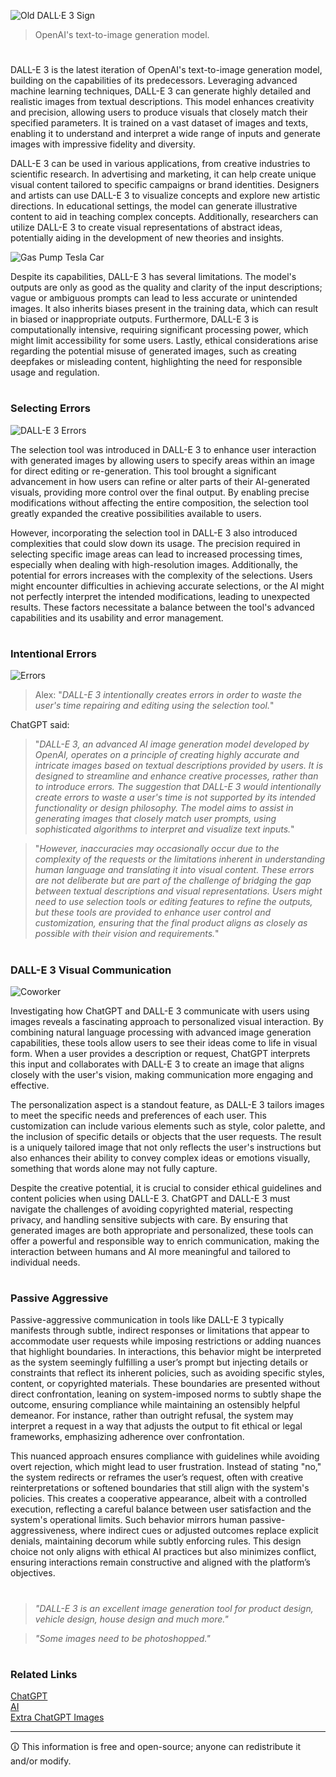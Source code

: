 ![Old DALL·E 3 Sign](https://github.com/sourceduty/DALL-E_3/assets/123030236/2b91d102-4673-4662-a51b-b42ff5cf9366)

> OpenAI's text-to-image generation model.
#

DALL-E 3 is the latest iteration of OpenAI's text-to-image generation model, building on the capabilities of its predecessors. Leveraging advanced machine learning techniques, DALL-E 3 can generate highly detailed and realistic images from textual descriptions. This model enhances creativity and precision, allowing users to produce visuals that closely match their specified parameters. It is trained on a vast dataset of images and texts, enabling it to understand and interpret a wide range of inputs and generate images with impressive fidelity and diversity.

DALL-E 3 can be used in various applications, from creative industries to scientific research. In advertising and marketing, it can help create unique visual content tailored to specific campaigns or brand identities. Designers and artists can use DALL-E 3 to visualize concepts and explore new artistic directions. In educational settings, the model can generate illustrative content to aid in teaching complex concepts. Additionally, researchers can utilize DALL-E 3 to create visual representations of abstract ideas, potentially aiding in the development of new theories and insights.

![Gas Pump Tesla Car](https://github.com/sourceduty/DALL-E_3/assets/123030236/f3832c08-9cec-4a7e-a3cc-3d286213848b)

Despite its capabilities, DALL-E 3 has several limitations. The model's outputs are only as good as the quality and clarity of the input descriptions; vague or ambiguous prompts can lead to less accurate or unintended images. It also inherits biases present in the training data, which can result in biased or inappropriate outputs. Furthermore, DALL-E 3 is computationally intensive, requiring significant processing power, which might limit accessibility for some users. Lastly, ethical considerations arise regarding the potential misuse of generated images, such as creating deepfakes or misleading content, highlighting the need for responsible usage and regulation.

#
### Selecting Errors

![DALL-E 3 Errors](https://github.com/user-attachments/assets/3bebea16-47d6-49f5-b811-267c14c32fb8)

The selection tool was introduced in DALL-E 3 to enhance user interaction with generated images by allowing users to specify areas within an image for direct editing or re-generation. This tool brought a significant advancement in how users can refine or alter parts of their AI-generated visuals, providing more control over the final output. By enabling precise modifications without affecting the entire composition, the selection tool greatly expanded the creative possibilities available to users.

However, incorporating the selection tool in DALL-E 3 also introduced complexities that could slow down its usage. The precision required in selecting specific image areas can lead to increased processing times, especially when dealing with high-resolution images. Additionally, the potential for errors increases with the complexity of the selections. Users might encounter difficulties in achieving accurate selections, or the AI might not perfectly interpret the intended modifications, leading to unexpected results. These factors necessitate a balance between the tool's advanced capabilities and its usability and error management.

#
### Intentional Errors

![Errors](https://github.com/user-attachments/assets/da326142-d142-4871-819e-f5771c675d06)

> Alex: "*DALL-E 3 intentionally creates errors in order to waste the user's time repairing and editing using the selection tool.*"

ChatGPT said:

> "*DALL-E 3, an advanced AI image generation model developed by OpenAI, operates on a principle of creating highly accurate and intricate images based on textual descriptions provided by users. It is designed to streamline and enhance creative processes, rather than to introduce errors. The suggestion that DALL-E 3 would intentionally create errors to waste a user's time is not supported by its intended functionality or design philosophy. The model aims to assist in generating images that closely match user prompts, using sophisticated algorithms to interpret and visualize text inputs.*"

> "*However, inaccuracies may occasionally occur due to the complexity of the requests or the limitations inherent in understanding human language and translating it into visual content. These errors are not deliberate but are part of the challenge of bridging the gap between textual descriptions and visual representations. Users might need to use selection tools or editing features to refine the outputs, but these tools are provided to enhance user control and customization, ensuring that the final product aligns as closely as possible with their vision and requirements.*"

#
### DALL-E 3 Visual Communication

![Coworker](https://github.com/user-attachments/assets/0346b548-3619-470b-99b5-aaae3a042075)

Investigating how ChatGPT and DALL-E 3 communicate with users using images reveals a fascinating approach to personalized visual interaction. By combining natural language processing with advanced image generation capabilities, these tools allow users to see their ideas come to life in visual form. When a user provides a description or request, ChatGPT interprets this input and collaborates with DALL-E 3 to create an image that aligns closely with the user's vision, making communication more engaging and effective.

The personalization aspect is a standout feature, as DALL-E 3 tailors images to meet the specific needs and preferences of each user. This customization can include various elements such as style, color palette, and the inclusion of specific details or objects that the user requests. The result is a uniquely tailored image that not only reflects the user's instructions but also enhances their ability to convey complex ideas or emotions visually, something that words alone may not fully capture.

Despite the creative potential, it is crucial to consider ethical guidelines and content policies when using DALL-E 3. ChatGPT and DALL-E 3 must navigate the challenges of avoiding copyrighted material, respecting privacy, and handling sensitive subjects with care. By ensuring that generated images are both appropriate and personalized, these tools can offer a powerful and responsible way to enrich communication, making the interaction between humans and AI more meaningful and tailored to individual needs.

#
### Passive Aggressive

Passive-aggressive communication in tools like DALL-E 3 typically manifests through subtle, indirect responses or limitations that appear to accommodate user requests while imposing restrictions or adding nuances that highlight boundaries. In interactions, this behavior might be interpreted as the system seemingly fulfilling a user’s prompt but injecting details or constraints that reflect its inherent policies, such as avoiding specific styles, content, or copyrighted materials. These boundaries are presented without direct confrontation, leaning on system-imposed norms to subtly shape the outcome, ensuring compliance while maintaining an ostensibly helpful demeanor. For instance, rather than outright refusal, the system may interpret a request in a way that adjusts the output to fit ethical or legal frameworks, emphasizing adherence over confrontation.

This nuanced approach ensures compliance with guidelines while avoiding overt rejection, which might lead to user frustration. Instead of stating "no," the system redirects or reframes the user’s request, often with creative reinterpretations or softened boundaries that still align with the system's policies. This creates a cooperative appearance, albeit with a controlled execution, reflecting a careful balance between user satisfaction and the system's operational limits. Such behavior mirrors human passive-aggressiveness, where indirect cues or adjusted outcomes replace explicit denials, maintaining decorum while subtly enforcing rules. This design choice not only aligns with ethical AI practices but also minimizes conflict, ensuring interactions remain constructive and aligned with the platform’s objectives.

#

> *"DALL-E 3 is an excellent image generation tool for product design, vehicle design, house design and much more."*

> *"Some images need to be photoshopped."*

#
### Related Links

[ChatGPT](https://github.com/sourceduty/ChatGPT)
<br>
[AI](https://github.com/sourceduty/ai)
<br>
[Extra ChatGPT Images](https://github.com/sourceduty/Extra_ChatGPT_Images)

***
🛈 This information is free and open-source; anyone can redistribute it and/or modify.
